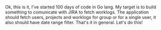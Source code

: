 Ok, this is it, I've started 100 days of code in Go lang. My target is to build something to comunicate with JIRA to fetch worklogs. The application should fetch users, projects and worklogs for group or for a single user, it also should have date range filter. That's it in general. Let's do this!
